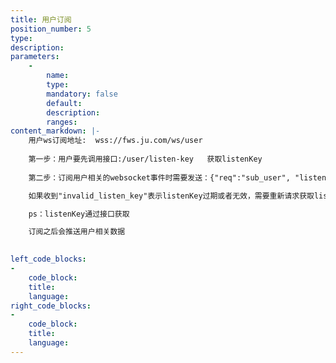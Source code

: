 ```yaml
---
title: 用户订阅
position_number: 5
type:
description:
parameters:
    -
        name:
        type:
        mandatory: false
        default:
        description:
        ranges:
content_markdown: |-
    用户ws订阅地址:  wss://fws.ju.com/ws/user
    
    第一步：用户要先调用接口:/user/listen-key   获取listenKey
    
    第二步：订阅用户相关的websocket事件时需要发送：{"req":"sub_user", "listenKey":"上一步获取的listenKey"}

    如果收到"invalid_listen_key"表示listenKey过期或者无效，需要重新请求获取listenKey

    ps：listenKey通过接口获取

    订阅之后会推送用户相关数据
    

left_code_blocks:
-
    code_block:
    title:
    language:
right_code_blocks:
-
    code_block:
    title:
    language:
---
```

